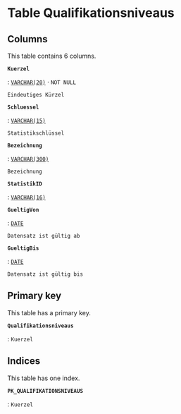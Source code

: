 # Table **Qualifikationsniveaus**

## Columns

This table contains 6 columns.

**`Kuerzel`**

:   [`VARCHAR(20)`](https://firebirdsql.org/file/documentation/html/en/refdocs/fblangref40/firebird-40-language-reference.html#fblangref40-datatypes-chartypes) · `NOT NULL`

    Eindeutiges Kürzel

**`Schluessel`**

:   [`VARCHAR(15)`](https://firebirdsql.org/file/documentation/html/en/refdocs/fblangref40/firebird-40-language-reference.html#fblangref40-datatypes-chartypes)

    Statistikschlüssel

**`Bezeichnung`**

:   [`VARCHAR(300)`](https://firebirdsql.org/file/documentation/html/en/refdocs/fblangref40/firebird-40-language-reference.html#fblangref40-datatypes-chartypes)

    Bezeichnung

**`StatistikID`**

:   [`VARCHAR(16)`](https://firebirdsql.org/file/documentation/html/en/refdocs/fblangref40/firebird-40-language-reference.html#fblangref40-datatypes-chartypes)

**`GueltigVon`**

:   [`DATE`](https://firebirdsql.org/file/documentation/html/en/refdocs/fblangref40/firebird-40-language-reference.html#fblangref40-datatypes-datetime)

    Datensatz ist gültig ab

**`GueltigBis`**

:   [`DATE`](https://firebirdsql.org/file/documentation/html/en/refdocs/fblangref40/firebird-40-language-reference.html#fblangref40-datatypes-datetime)

    Datensatz ist gültig bis

## Primary key

This table has a primary key.

**`Qualifikationsniveaus`**

:   `Kuerzel`

## Indices

This table has one index.

**`PK_QUALIFIKATIONSNIVEAUS`**

:   `Kuerzel`
